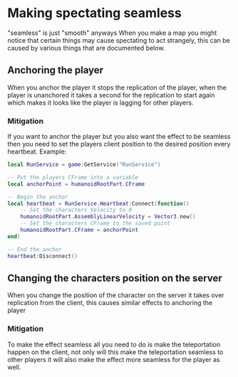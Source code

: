 # Making spectating seamless
"seamless" is just "smooth" anyways
When you make a map you might notice that certain things may cause spectating to act strangely, this can be caused by various things that are documented below.

## Anchoring the player
When you anchor the player it stops the replication of the player, when the player is unanchored it takes a second for the replication to start again which makes it looks like the player is lagging for other players.

### Mitigation
If you want to anchor the player but you also want the effect to be seamless then you need to set the players client position to the desired position every heartbeat.
Example:
```lua
local RunService = game:GetService("RunService")

-- Put the players CFrame into a variable
local anchorPoint = humanoidRootPart.CFrame

-- Begin the anchor
local heartbeat = RunService.Heartbeat:Connect(function()
    -- Set the characters Velocity to 0
	humanoidRootPart.AssemblyLinearVelocity = Vector3.new()
    -- Set the characters CFrame to the saved point
	humanoidRootPart.CFrame = anchorPoint
end)

-- End the anchor
heartbeat:Disconnect()
```

## Changing the characters position on the server
When you change the position of the character on the server it takes over replication from the client, this causes similar effects to anchoring the player

### Mitigation
To make the effect seamless all you need to do is make the teleportation happen on the client, not only will this make the teleportation seamless to other players it will also make the effect more seamless for the player as well.
